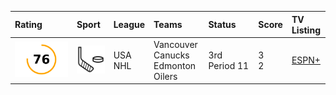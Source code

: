 | Rating                                                                                                                                 | Sport                                                                                                            | League     | Teams                                | Status        | Score   | TV Listing                                                                                                             |
|:---------------------------------------------------------------------------------------------------------------------------------------|:-----------------------------------------------------------------------------------------------------------------|:-----------|:-------------------------------------|:--------------|:--------|:-----------------------------------------------------------------------------------------------------------------------|
| <img src="https://raw.githubusercontent.com/BlakeDuncan25/Donut-SVG-Ratings/bac4e4a278175106499642192132b1786a9aec38/76.svg" alt="76"> | <img src="https://raw.githubusercontent.com/BlakeDuncan25/Donut-SVG-Ratings/master/hockey.png" alt="Ice Hockey"> | USA<br>NHL | Vancouver Canucks<br>Edmonton Oilers | 3rd Period 11 | 3<br>2  | <a href="https://www.espn.com/espnplus/schedule/_/type/live/categoryId/2512ac76-a335-39cb-af51-b9afffc6571d">ESPN+</a> |